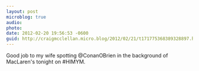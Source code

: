 ```yaml
---
layout: post
microblog: true
audio: 
photo: 
date: 2012-02-20 19:56:53 -0600
guid: http://craigmcclellan.micro.blog/2012/02/21/t171775368389328897.html
---
```

Good job to my wife spotting @ConanOBrien in the background of MacLaren's tonight on #HIMYM.
